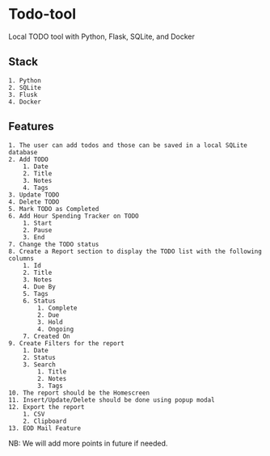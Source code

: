 # Todo-tool
Local TODO tool with Python, Flask, SQLite, and Docker

## Stack
    1. Python
    2. SQLite
    3. Flusk
    4. Docker

## Features    
    1. The user can add todos and those can be saved in a local SQLite database
    2. Add TODO
        1. Date
        2. Title
        3. Notes
        4. Tags
    3. Update TODO
    4. Delete TODO
    5. Mark TODO as Completed
    6. Add Hour Spending Tracker on TODO
        1. Start
        2. Pause
        3. End
    7. Change the TODO status
    8. Create a Report section to display the TODO list with the following columns
        1. Id
        2. Title
        3. Notes
        4. Due By
        5. Tags
        6. Status
            1. Complete
            2. Due
            3. Hold
            4. Ongoing
        7. Created On
    9. Create Filters for the report
        1. Date
        2. Status
        3. Search
            1. Title
            2. Notes
            3. Tags
    10. The report should be the Homescreen
    11. Insert/Update/Delete should be done using popup modal
    12. Export the report
        1. CSV
        2. Clipboard
    13. EOD Mail Feature

NB: We will add more points in future if needed.